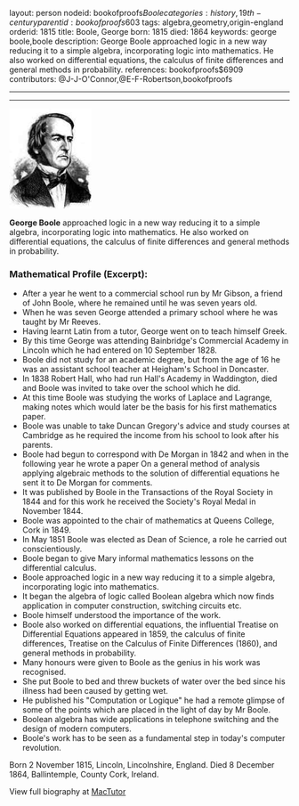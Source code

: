 layout: person
nodeid: bookofproofs$Boole
categories: history,19th-century
parentid: bookofproofs$603
tags: algebra,geometry,origin-england
orderid: 1815
title: Boole, George
born: 1815
died: 1864
keywords: george boole,boole
description: George Boole approached logic in a new way reducing it to a simple algebra, incorporating logic into mathematics. He also worked on differential equations, the calculus of finite differences and general methods in probability.
references: bookofproofs$6909
contributors: @J-J-O'Connor,@E-F-Robertson,bookofproofs

---



---

![Boole.jpg](https://github.com/bookofproofs/bookofproofs.github.io/blob/main/_sources/_assets/images/portraits/Boole.jpg?raw=true)

**George Boole** approached logic in a new way reducing it to a simple algebra, incorporating logic into mathematics. He also worked on differential equations, the calculus of finite differences and general methods in probability.

### Mathematical Profile (Excerpt):
* After a year he went to a commercial school run by Mr Gibson, a friend of John Boole, where he remained until he was seven years old.
* When he was seven George attended a primary school where he was taught by Mr Reeves.
* Having learnt Latin from a tutor, George went on to teach himself Greek.
* By this time George was attending Bainbridge's Commercial Academy in Lincoln which he had entered on 10 September 1828.
* Boole did not study for an academic degree, but from the age of 16 he was an assistant school teacher at Heigham's School in Doncaster.
* In 1838 Robert Hall, who had run Hall's Academy in Waddington, died and Boole was invited to take over the school which he did.
* At this time Boole was studying the works of Laplace and Lagrange, making notes which would later be the basis for his first mathematics paper.
* Boole was unable to take Duncan Gregory's advice and study courses at Cambridge as he required the income from his school to look after his parents.
* Boole had begun to correspond with De Morgan in 1842 and when in the following year he wrote a paper On a general method of analysis applying algebraic methods to the solution of differential equations he sent it to De Morgan for comments.
* It was published by Boole in the Transactions of the Royal Society in 1844 and for this work he received the Society's Royal Medal in November 1844.
* Boole was appointed to the chair of mathematics at Queens College, Cork in 1849.
* In May 1851 Boole was elected as Dean of Science, a role he carried out conscientiously.
* Boole began to give Mary informal mathematics lessons on the differential calculus.
* Boole approached logic in a new way reducing it to a simple algebra, incorporating logic into mathematics.
* It began the algebra of logic called Boolean algebra which now finds application in computer construction, switching circuits etc.
* Boole himself understood the importance of the work.
* Boole also worked on differential equations, the influential Treatise on Differential Equations appeared in 1859, the calculus of finite differences, Treatise on the Calculus of Finite Differences (1860), and general methods in probability.
* Many honours were given to Boole as the genius in his work was recognised.
* She put Boole to bed and threw buckets of water over the bed since his illness had been caused by getting wet.
* He published his "Computation or Logique" he had a remote glimpse of some of the points which are placed in the light of day by Mr Boole.
* Boolean algebra has wide applications in telephone switching and the design of modern computers.
* Boole's work has to be seen as a fundamental step in today's computer revolution.

Born 2 November 1815, Lincoln, Lincolnshire, England. Died 8 December 1864, Ballintemple, County Cork, Ireland.

View full biography at [MacTutor](https://mathshistory.st-andrews.ac.uk/Biographies/Boole/)
